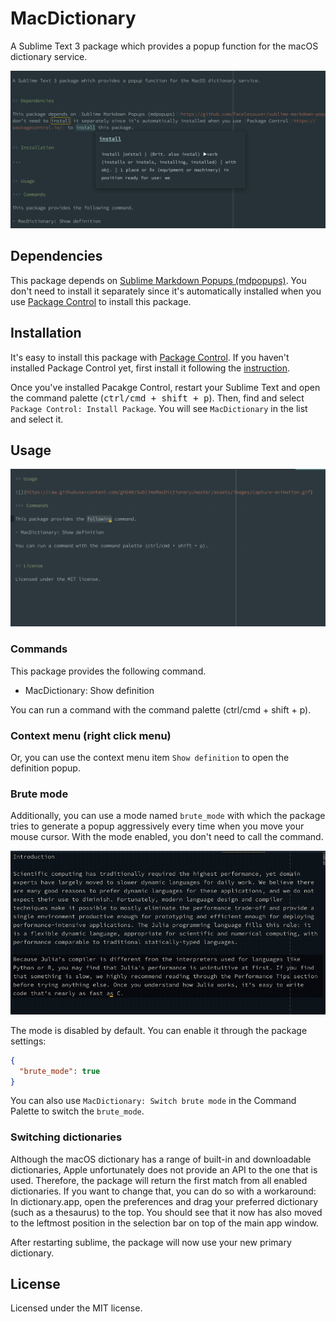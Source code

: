 # MacDictionary

A Sublime Text 3 package which provides a popup function for the macOS dictionary service.

![SublimeMacDictionary capture](https://raw.githubusercontent.com/gh640/SublimeMacDictionary/master/assets/images/capture.png)


## Dependencies

This package depends on [Sublime Markdown Popups (mdpopups)](https://github.com/facelessuser/sublime-markdown-popups/). You don't need to install it separately since it's automatically installed when you use [Package Control](https://packagecontrol.io/) to install this package.


## Installation

It's easy to install this package with [Package Control](https://packagecontrol.io/). If you haven't installed Package Control yet, first install it following the [instruction](https://packagecontrol.io/installation).

Once you've installed Pacakge Control, restart your Sublime Text and open the command palette (<kbd>ctrl/cmd + shift + p</kbd>). Then, find and select `Package Control: Install Package`. You will see `MacDictionary` in the list and select it.


## Usage

![SublimeMacDictionary animated capture](https://raw.githubusercontent.com/gh640/SublimeMacDictionary/master/assets/images/capture-animation.gif)

### Commands

This package provides the following command.

- MacDictionary: Show definition

You can run a command with the command palette (ctrl/cmd + shift + p).

### Context menu (right click menu)

Or, you can use the context menu item `Show definition` to open the definition popup.

### Brute mode

Additionally, you can use a mode named `brute_mode` with which the package tries to generate a popup aggressively every time when you move your mouse cursor. With the mode enabled, you don't need to call the command.

![SublimeMacDictionary animated capture for brute mode](https://raw.githubusercontent.com/gh640/SublimeMacDictionary/master/assets/images/capture-animation-brute_mode.gif)

The mode is disabled by default. You can enable it through the package settings:

```json
{
  "brute_mode": true
}
```

You can also use `MacDictionary: Switch brute mode` in the Command Palette to switch the `brute_mode`.

### Switching dictionaries

Although the macOS dictionary has a range of built-in and downloadable dictionaries, Apple unfortunately does not provide an API to the one that is used. Therefore, the package will return the first match from all enabled dictionaries. If you want to change that, you can do so with a workaround: In dictionary.app, open the preferences and drag your preferred dictionary (such as a thesaurus) to the top. You should see that it now has also moved to the leftmost position in the selection bar on top of the main app window.

After restarting sublime, the package will now use your new primary dictionary.

## License

Licensed under the MIT license.

